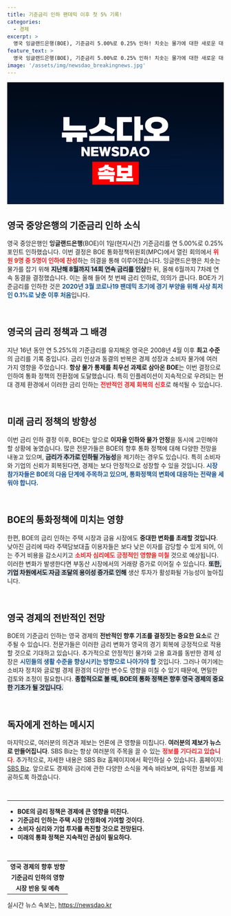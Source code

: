 ```yaml
---
title: 기준금리 인하 팬데믹 이후 첫 5% 기록!
categories:
  - 경제
excerpt: >
  영국 잉글랜드은행(BOE), 기준금리 5.00%로 0.25% 인하! 치솟는 물가에 대한 새로운 대응으로 16년 만의 변화가 시작됐다. 금리 인하의 배경과 향후 경제 전망을 함께 살펴보세요!
feature_text: >
  영국 잉글랜드은행(BOE), 기준금리 5.00%로 0.25% 인하! 치솟는 물가에 대한 새로운 대응으로 16년 만의 변화가 시작됐다. 금리 인하의 배경과 향후 경제 전망을 함께 살펴보세요!
image: '/assets/img/newsdao_breakingnews.jpg'
---
```


<p><img src="/assets/img/newsdao_breakingnews.jpg" alt="ranknews 속보" /></p>

<h2 data-ke-size="size26">영국 중앙은행의 기준금리 인하 소식</h2>

<p data-ke-size="size16">영국 중앙은행인 <b>잉글랜드은행</b>(BOE)이 1일(현지시간) 기준금리를 연 5.00%로 0.25%포인트 인하했습니다. 이번 결정은 BOE 통화정책위원회(MPC)에서 열린 회의에서 <b><span style="color: #ee2323;">위원 9명 중 5명이 인하에 찬성</span></b>하는 의결을 통해 이루어졌습니다. 잉글랜드은행은 치솟는 물가를 잡기 위해 <b><span style="background-color: #21538527;">지난해 8월까지 14회 연속 금리를 인상</span></b>한 뒤, 올해 6월까지 7차례 연속 동결을 결정했습니다. 이는 올해 들어 첫 번째 금리 인하로, 의의가 큽니다. BOE가 기준금리를 인하한 것은 <b><span style="color: #1a5490;">2020년 3월 코로나19 팬데믹 초기에 경기 부양을 위해 사상 최저인 0.1%로 낮춘 이후 처음</span></b>입니다. </p>

<p data-ke-size="size16">&nbsp;</p>

<h2 data-ke-size="size26">영국의 금리 정책과 그 배경</h2>

<p data-ke-size="size16">지난 16년 동안 연 5.25%의 기준금리를 유지해온 영국은 2008년 4월 이후 <b>최고 수준</b>의 금리를 기록 중입니다. 금리 인상과 동결의 반복은 경제 성장과 소비자 물가에 여러 가지 영향을 주었습니다. <b>항상 물가 통제를 최우선 과제로 삼아온 BOE</b>는 이번 결정으로 인하여 통화 정책의 전환점에 도달했습니다. 특히 인플레이션이 지속적으로 우려되는 현대 경제 환경에서 이러한 금리 인하는 <b><span style="color: #ee2323;">전반적인 경제 회복의 신호</span></b>로 해석될 수 있습니다.</p>

<p data-ke-size="size16">&nbsp;</p>

<h2 data-ke-size="size26">미래 금리 정책의 방향성</h2>

<p data-ke-size="size16">이번 금리 인하 결정 이후, BOE는 앞으로 <b>이자율 인하와 물가 안정</b>을 동시에 고민해야 할 상황에 놓였습니다. 많은 전문가들은 BOE의 향후 통화 정책에 대해 다양한 전망을 내놓고 있으며, <b><span style="background-color: #21538527;">금리가 추가로 인하될 가능성</span></b>을 제기하는 경우도 있습니다. 특히 소비자와 기업의 신뢰가 회복된다면, 경제는 보다 안정적으로 성장할 수 있을 것입니다. <b><span style="color: #1a5490;">시장 참가자들은 BOE의 다음 단계에 주목하고 있으며, 통화정책의 변화에 대응하는 전략을 세워야 합니다.</span></b></p>

<p data-ke-size="size16">&nbsp;</p>

<h2 data-ke-size="size26">BOE의 통화정책에 미치는 영향</h2>

<p data-ke-size="size16">한편, BOE의 금리 인하는 주택 시장과 금융 시장에도 <b>중대한 변화를 초래할 것입니다</b>. 낮아진 금리에 따라 주택담보대출 이용자들은 보다 낮은 이자를 감당할 수 있게 되어, 이는 주거 비용을 감소시키고 <b><span style="color: #ee2323;">소비자 심리에도 긍정적인 영향을 미칠</span></b> 것으로 예상됩니다. 이러한 변화가 발생한다면 부동산 시장에서의 거래량 증가로 이어질 수 있습니다. <b><span style="background-color: #21538527;">또한, 기업 차원에서도 자금 조달의 용이성 증가로 인해</span></b> 생산 투자가 활성화될 가능성이 높아집니다.</p>

<p data-ke-size="size16">&nbsp;</p>

<h2 data-ke-size="size26">영국 경제의 전반적인 전망</h2>

<p data-ke-size="size16">BOE의 기준금리 인하는 영국 경제의 <b>전반적인 향후 기조를 결정짓는 중요한 요소</b>로 간주될 수 있습니다. 전문가들은 이러한 금리 변화가 영국의 경기 회복에 긍정적으로 작용할 것으로 기대하고 있습니다. 추가적으로 안정적인 물가와 고용 효과를 동반한 경제 성장은 <b><span style="color: #1a5490;">시민들의 생활 수준을 향상시키는 방향으로 나아가야 할</span></b> 것입니다. 그러나 여기에는 소비자 정치와 글로벌 경제 환경의 다양한 변수도 영향을 미칠 수 있기 때문에, 면밀한 검토와 조정이 필요합니다. <b><span style="background-color: #21538527;">종합적으로 볼 때, BOE의 통화 정책은 향후 영국 경제의 중요한 기초가 될 것입니다.</span></b> </p>

<p data-ke-size="size16">&nbsp;</p>

<h2 data-ke-size="size26">독자에게 전하는 메시지</h2>

<p data-ke-size="size16">마지막으로, 여러분의 의견과 제보는 언론에 큰 영향을 미칩니다. <b>여러분의 제보가 뉴스로 만들어집니다</b>. SBS Biz는 항상 여러분의 주목을 끌 수 있는 <b><span style="color: #ee2323;">정보를 기다리고 있습니다</span></b>. 추가적으로, 자세한 내용은 SBS Biz 홈페이지에서 확인하실 수 있습니다. 홈페이지: <a href="https://url.kr/9pghjn">SBS Biz</a>. 앞으로도 경제와 금리에 관한 다양한 소식을 계속 바라보며, 유익한 정보를 제공하도록 하겠습니다.</p>

<p data-ke-size="size16">&nbsp;</p>

<hr />

<ul>
    <li><b>BOE의 금리 정책은 경제에 큰 영향을 미친다.</b></li>
    <li><b>기준금리 인하는 주택 시장 안정화에 기여할 것이다.</b></li>
    <li><b>소비자 심리와 기업 투자를 촉진할 것으로 전망된다.</b></li>
    <li><b>미래의 통화 정책은 지속적인 관심이 필요하다.</b></li>
</ul>

<p data-ke-size="size16">&nbsp;</p>

<table style="width: 100%;">
    <tr>
        <td style="text-align: center; height: 17px;"><b>영국 경제의 향후 방향</b></td>
    </tr>
    <tr>
        <td style="text-align: center; height: 17px;"><b>기준금리 인하의 영향</b></td>
    </tr>
    <tr>
        <td style="text-align: center; height: 17px;"><b>시장 반응 및 예측</b></td>
    </tr>
</table>
실시간 뉴스 속보는, <a href="https://newsdao.kr" rel="dofollow">https://newsdao.kr</a>


